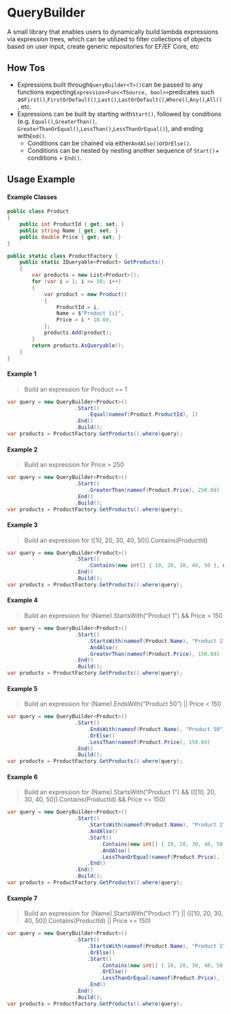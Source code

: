 # QueryBuilder

A small library that enables users to dynamically build lambda expressions via expression trees, which can be utilized to filter collections of objects based on user input, create generic repositories for EF/EF Core, etc

## How Tos

- Expressions built through`QueryBuilder<T>()`can be passed to any functions expecting`Expression<Func<TSource, bool>>`predicates such as`First()`,`FirstOrDefault()`,`Last()`,`LastOrDefault()`,`Where()`,`Any()`,`All()`, etc.
- Expressions can be built by starting with`Start()`, followed by conditions (e.g. `Equal()`,`GreaterThan()`, `GreaterThanOrEqual()`,`LessThan()`,`LessThanOrEqual()`), and ending with`End()`.
  - Conditions can be chained via either`AndAlso()`or`OrElse()`.
  - Conditions can be nested by nesting another sequence of `Start()`+ conditions + `End()`.

## Usage Example

#### Example Classes
```csharp
public class Product
{
    public int ProductId { get; set; }
    public string Name { get; set; }
    public double Price { get; set; }
}

public static class ProductFactory {
    public static IQueryable<Product> GetProducts()
    {
        var products = new List<Product>();
        for (var i = 1; i <= 50; i++)
        {
            var product = new Product()
            {
                ProductId = i,
                Name = $"Product {i}",
                Price = i * 10.0d,
            };
            products.Add(product);
        }
        return products.AsQueryable();
    }
}
```
#### Example 1
> Build an expression for Product == 1
```csharp
var query = new QueryBuilder<Product>()
                      .Start()
                          .Equal(nameof(Product.ProductId), 1)
                      .End()
                      .Build();
var products = ProductFactory.GetProducts().where(query);
```
#### Example 2
> Build an expression for Price > 250
```csharp
var query = new QueryBuilder<Product>()
                      .Start()
                          .GreaterThan(nameof(Product.Price), 250.0d)
                      .End()
                      .Build();
var products = ProductFactory.GetProducts().where(query);
```
#### Example 3
> Build an expression for ([10, 20, 30, 40, 50]).Contains(ProductId)
```csharp
var query = new QueryBuilder<Product>()
                      .Start()
                          .Contains(new int[] { 10, 20, 30, 40, 50 }, nameof(Product.ProductId))
                      .End()
                      .Build();
var products = ProductFactory.GetProducts().where(query);
```
#### Example 4
> Build an expression for (Name).StartsWith("Product 1") && Price > 150
```csharp
var query = new QueryBuilder<Product>()
                      .Start()
                          .StartsWith(nameof(Product.Name), "Product 1")
                          .AndAlso()
                          .GreaterThan(nameof(Product.Price), 150.0d)
                      .End()
                      .Build();
var products = ProductFactory.GetProducts().where(query);
```
#### Example 5
> Build an expression for (Name).EndsWith("Product 50") || Price < 150
```csharp
var query = new QueryBuilder<Product>()
                      .Start()
                          .EndsWith(nameof(Product.Name), "Product 50")
                          .OrElse()
                          .LessThan(nameof(Product.Price), 150.0d)
                      .End()
                      .Build();
var products = ProductFactory.GetProducts().where(query);
```
#### Example 6
> Build an expression for (Name).StartsWith("Product 1") && (([10, 20, 30, 40, 50]).Contains(ProductId) && Price <= 150)
```csharp
var query = new QueryBuilder<Product>()
                      .Start()
                          .StartsWith(nameof(Product.Name), "Product 1")
                          .AndAlso()
                          .Start()
                              .Contains(new int[] { 10, 20, 30, 40, 50 }, nameof(Product.ProductId))
                              .AndAlso()
                              .LessThanOrEqual(nameof(Product.Price), 150.0d)
                          .End()
                      .End()
                      .Build();
var products = ProductFactory.GetProducts().where(query);
```
#### Example 7
> Build an expression for (Name).StartsWith("Product 1") || (([10, 20, 30, 40, 50]).Contains(ProductId) || Price <= 150)
```csharp
var query = new QueryBuilder<Product>()
                      .Start()
                          .StartsWith(nameof(Product.Name), "Product 1")
                          .OrElse()
                          .Start()
                              .Contains(new int[] { 10, 20, 30, 40, 50 }, nameof(Product.ProductId))
                              .OrElse()
                              .LessThanOrEqual(nameof(Product.Price), 150.0d)
                          .End()
                      .End()
                      .Build();
var products = ProductFactory.GetProducts().where(query);
```















```
